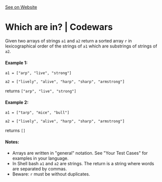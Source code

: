 [See on Website](https://www.codewars.com/kata/550554fd08b86f84fe000a58)

# Which are in? | Codewars

[](https://www.codewars.com/kata/550554fd08b86f84fe000a58)

Given two arrays of strings `a1` and `a2` return a sorted array `r` in lexicographical order of the strings of `a1` which are substrings of strings of `a2`.

#### Example 1:

`a1 = ["arp", "live", "strong"]`

`a2 = ["lively", "alive", "harp", "sharp", "armstrong"]`

returns `["arp", "live", "strong"]`

#### Example 2:

`a1 = ["tarp", "mice", "bull"]`

`a2 = ["lively", "alive", "harp", "sharp", "armstrong"]`

returns `[]`

#### Notes:

-   Arrays are written in "general" notation. See "Your Test Cases" for examples in your language.
-   In Shell bash `a1` and `a2` are strings. The return is a string where words are separated by commas.
-   Beware: `r` must be without duplicates.
